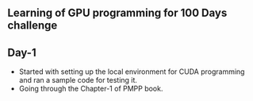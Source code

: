 ## Learning of GPU programming for 100 Days challenge

## Day-1
- Started with setting up the local environment for CUDA programming and ran a sample code for testing it.
- Going through the Chapter-1 of PMPP book.
